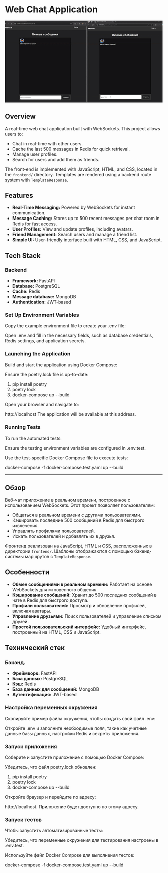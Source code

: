 # Web Chat Application
![Chat Demo](media/default/gif.gif)
## Overview
A real-time web chat application built with WebSockets. This project allows users to:
- Chat in real-time with other users.
- Cache the last 500 messages in Redis for quick retrieval.
- Manage user profiles.
- Search for users and add them as friends.

The front-end is implemented with JavaScript, HTML, and CSS, located in the `frontend/` directory. Templates are rendered using a backend route system with `TemplateResponse`.

## Features
- **Real-Time Messaging:** Powered by WebSockets for instant communication.
- **Message Caching:** Stores up to 500 recent messages per chat room in Redis for fast access.
- **User Profiles:** View and update profiles, including avatars.
- **Friend Management:** Search users and manage a friend list.
- **Simple UI:** User-friendly interface built with HTML, CSS, and JavaScript.

## Tech Stack
### Backend
- **Framework:** FastAPI
- **Database:** PostgreSQL 
- **Cache:** Redis
- **Message database:** MongoDB
- **Authentication:** JWT-based

### Set Up Environment Variables

Copy the example environment file to create your .env file:

Open .env and fill in the necessary fields, such as database credentials, Redis settings, and application secrets.

### Launching the Application

Build and start the application using Docker Compose:

Ensure the poetry.lock file is up-to-date:

1. pip install poetry
2. poetry lock
3. docker-compose up --build

Open your browser and navigate to:

http://localhost
The application will be available at this address.

### Running Tests
To run the automated tests:

Ensure the testing environment variables are configured in .env.test.

Use the test-specific Docker Compose file to execute tests:

docker-compose -f docker-compose.test.yaml up --build

--------
## Обзор
Веб-чат приложение в реальном времени, построенное с использованием WebSockets. Этот проект позволяет пользователям:
- Общаться в реальном времени с другими пользователями.
- Кэшировать последние 500 сообщений в Redis для быстрого извлечения.
- Управлять профилями пользователей.
- Искать пользователей и добавлять их в друзья.

Фронтенд реализован на JavaScript, HTML и CSS, расположенных в директории `frontend/`. Шаблоны отображаются с помощью бэкенд-системы маршрутов с `TemplateResponse`.

## Особенности
- **Обмен сообщениями в реальном времени:** Работает на основе WebSockets для мгновенного общения.
- **Кэширование сообщений:** Хранит до 500 последних сообщений в чате в Redis для быстрого доступа.
- **Профили пользователей:** Просмотр и обновление профилей, включая аватары.
- **Управление друзьями:** Поиск пользователей и управление списком друзей.
- **Простой пользовательский интерфейс:** Удобный интерфейс, построенный на HTML, CSS и JavaScript.

## Технический стек
### Бэкэнд.
- **Фреймворк:** FastAPI
- **База данных:** PostgreSQL 
- **Кэш:** Redis
- **База данных для сообщений:** MongoDB
- **Аутентификация:** JWT-based

### Настройка переменных окружения

Скопируйте пример файла окружения, чтобы создать свой файл .env:

Откройте .env и заполните необходимые поля, такие как учетные данные базы данных, настройки Redis и секреты приложения.

### Запуск приложения

Соберите и запустите приложение с помощью Docker Compose:

Убедитесь, что файл poetry.lock обновлен:

1. pip install poetry
2. poetry lock
3. docker-compose up --build

Откройте браузер и перейдите по адресу:

http://localhost.
Приложение будет доступно по этому адресу.

### Запуск тестов
Чтобы запустить автоматизированные тесты:

Убедитесь, что переменные окружения для тестирования настроены в .env.test.

Используйте файл Docker Compose для выполнения тестов:

docker-compose -f docker-compose.test.yaml up --build